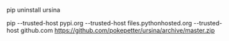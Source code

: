 pip uninstall ursina

pip --trusted-host pypi.org --trusted-host files.pythonhosted.org --trusted-host github.com https://github.com/pokepetter/ursina/archive/master.zip